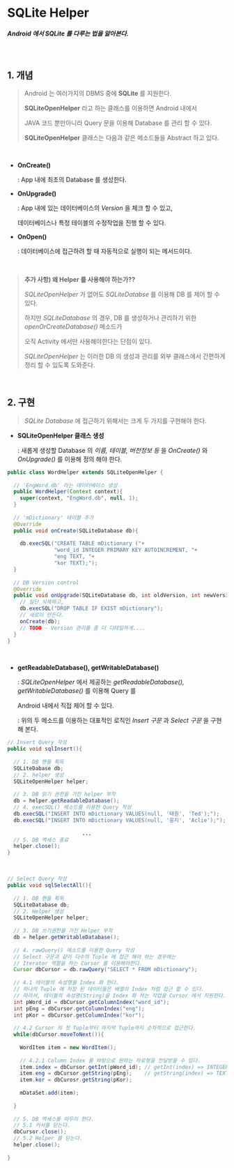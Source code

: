 # SQLite Helper

##### Android 에서 SQLite 를 다루는 법을 알아본다.

<br>

## 1. 개념

> Android 는 여러가지의 DBMS 중에 __SQLite__ 를 지원한다.
>
> __SQLiteOpenHelper__ 라고 하는 클래스를 이용하면 Android 내에서
>
> JAVA 코드 뿐만아니라 Query 문을 이용해 Database 를 관리 할 수 있다.
>
> __SQLiteOpenHelper__ 클래스는 다음과 같은 메소드들을 Abstract 하고 있다.

<br>

- __OnCreate()__

  : App 내에 최초의 Database 를 생성한다.

- __OnUpgrade()__

  : App 내에 있는 데이터베이스의 _Version_ 을 체크 할 수 있고,

    데이터베이스나 특정 테이블의 수정작업을 진행 할 수 있다.

- __OnOpen()__

  : 데이터베이스에 접근하려 할 때 자동적으로 실행이 되는 메서드이다.

<br>

> __추가 사항) 왜 Helper 를 사용해야 하는가??__
>
> _SQLiteOpenHelper_ 가 없어도 _SQLiteDatabse_ 를 이용해 DB 를 제어 할 수 있다.
>
> 하지만 _SQLiteDatabase_ 의 경우, DB 를 생성하거나 관리하기 위한 _openOrCreateDatabase()_ 메소드가
>
> 오직 Activity 에서만 사용해야한다는 단점이 있다. 
>
> _SQLiteOpenHelper_ 는 이러한 DB 의 생성과 관리를 외부 클래스에서 간편하게 정리 할 수 있도록 도와준다.

<br>

## 2. 구현

> _SQLite Database_ 에 접근하기 위해서는 크게 두 가지를 구현해야 한다.

- __SQLiteOpenHelper 클래스 생성__

  : 새롭게 생성할 Database 의 _이름, 테이블, 버전정보 등_ 을 _OnCreate()_ 와 _OnUpgrade()_ 를 이용해 정의 해야 한다.

```java
public class WordHelper extends SQLiteOpenHelper {
  
  // 'EngWord.db' 라는 데이터베이스 생성
  public WordHelper(Context context){
    super(context, "EngWord.db", null, 1);
  }
  
  // 'mDictionary' 테이블 추가
  @Override
  public void onCreate(SQLiteDatabase db){
    
    db.execSQL("CREATE TABLE mDictionary ("+
               "word_id INTEGER PRIMARY KEY AUTOINCREMENT, "+
               "eng TEXT, "+
               "kor TEXT);");
  }
  
  // DB Version control
  @Override
  public void onUpgrade(SQLiteDatabase db, int oldVersion, int newVersion){
    // 일단 삭제하고,
    db.execSQL("DROP TABLE IF EXIST mDictionary");
    // 새로이 만든다.
    onCreate(db);
    // TODO - Version 관리를 좀 더 디테일하게....
  }
}
```

<br>

- __getReadableDatabase(), getWritableDatabase()__

  : _SQLiteOpenHelper_ 에서 제공하는 _getReadableDatabase(), getWritableDatabase()_ 를 이용해 Query 를

    Android 내에서 직접 제어 할 수 있다.

  : 위의 두 메소드를 이용하는 대표적인 로직인 _Insert 구문_ 과 _Select 구문_ 을 구현해 본다.

```java
// Insert Query 작성
public void sqlInsert(){
  
  // 1. DB 핸들 획득
  SQLiteDabase db;
  // 2. helper 생성
  SQLiteOpenHelper helper;
  
  // 3. DB 읽기 권힌을 가진 helper 부착
  db = helper.getReadableDatabase();
  // 4. execSQL() 메소드를 이용한 Query 작성
  db.execSQL("INSERT INTO mDictionary VALUES(null, '태원', 'Ted');");
  db.execSQL("INSERT INTO mDictionary VALUES(null, '윤지', 'Aclie');");
  
  						...
  // 5. DB 액세스 종료                        
  helper.close();
}
```

<br>

```java
// Select Query 작성
public void sqlSelectAll(){
  
  // 1. DB 핸들 획득
  SQLiteDatabase db;
  // 2. Helper 생성
  SQLiteOpenHelper helper;
  
  // 3. DB 쓰기권한을 가진 Helper 부착
  db = helper.getWritableDatabase();
  
  // 4. rawQuery() 메소드를 이용한 Query 작성
  // Select 구문과 같이 다수의 Tuple 에 접근 해야 하는 경우에는
  // Iterator 역할을 하는 Cursor 를 이용해야한다.
  Cursor dbCursor = db.rawQuery("SELECT * FROM mDictionary");
  
  // 4.1 테이블의 속성명을 Index 화 한다.
  // 하나의 Tuple 에 저장 된 데이터들은 배열의 Index 처럼 접근 할 수 있다.
  // 따라서, 테이블의 속성명(String)을 Index 화 하는 작업을 Cursor 에서 지원한다.
  int pWord_id = dbCursor.getColumnIndex("word_id");
  int pEng = dbCursor.getColumnIndex("eng");
  int pKor = dbCursor.getColumnIndex("kor");
  
  // 4.2 Cursor 의 첫 Tuple부터 마지막 Tuple까지 순차적으로 접근한다.
  while(dbCursor.moveToNext()){
    
    WordItem item = new WordItem();
    
    // 4.2.1 Column Index 를 바탕으로 원하는 자료형을 전달받을 수 있다.
    item.index = dbCursor.getInt(pWord_id);	// getInt(index) => INTEGER 형 data
    item.eng = dbCursor.getString(pEng);	// getString(index) => TEXT 형 data
    item.kor = dbCurosr.getString(pKor);
    
    mDataSet.add(item);
    
  }
  
  // 5. DB 액세스를 마무리 한다.
  // 5.1 커서를 닫는다.
  dbCursor.close();
  // 5.2 Helper 를 닫는다.
  helper.close();
  
}
```

